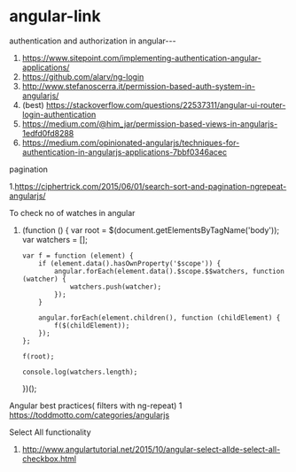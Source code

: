 # angular-link

authentication and authorization in angular--- 
  
1.  https://www.sitepoint.com/implementing-authentication-angular-applications/
2.  https://github.com/alarv/ng-login
3.  http://www.stefanoscerra.it/permission-based-auth-system-in-angularjs/
4. (best)   https://stackoverflow.com/questions/22537311/angular-ui-router-login-authentication
5.  https://medium.com/@him_jar/permission-based-views-in-angularjs-1edfd0fd8288
6.  https://medium.com/opinionated-angularjs/techniques-for-authentication-in-angularjs-applications-7bbf0346acec

pagination
 
1.https://ciphertrick.com/2015/06/01/search-sort-and-pagination-ngrepeat-angularjs/


To check no of watches  in angular

 1. (function () { 
        var root = $(document.getElementsByTagName('body'));
        var watchers = [];

        var f = function (element) {
            if (element.data().hasOwnProperty('$scope')) {
                angular.forEach(element.data().$scope.$$watchers, function (watcher) {
                    watchers.push(watcher);
                });
            }

            angular.forEach(element.children(), function (childElement) {
                f($(childElement));
            });
        };

        f(root);

        console.log(watchers.length);
    })();

Angular best practices( filters with ng-repeat)
  1  https://toddmotto.com/categories/angularjs
  
Select All functionality
  1. http://www.angulartutorial.net/2015/10/angular-select-allde-select-all-checkbox.html
  
